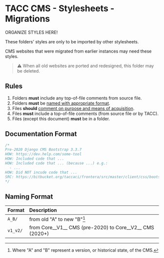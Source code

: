 # TACC CMS - Stylesheets - Migrations

ORGANIZE STYLES HERE!

These folders' styles are only to be imported by other stylesheets.

CMS websites that were migrated from earlier instances may need these styles.

> ⚠ When all old websites are ported and redesigned, this folder may be deleted.

## Rules

1. Folders __must__ include any top-of-file comments from source file.
1. Folders __must__ be [named with appropriate format](#Naming%20Format).
1. Files __should__ [comment on purpose and means of acquisition](#Documentation%20Format).
1. Files __must__ include a top-of-file comments (from source file or by TACC).
1. Files (except this document) __must__ be in a folder.

## Documentation Format

```css
/*
Pre-2020 Django CMS Bootstrap 3.3.7
HOW: https://dev.help.com/some-tool
HOW: Included code that ...
HOW: Included code that ... (because ...) e.g.:
  - ...
HOW: Did NOT incude code that ...
SRC: https://bitbucket.org/taccaci/frontera/src/master/client/css/bootstrap.min.css
*/
```

## Naming Format

| Format | Description |
| :- | :- |
| `A_B/` | from old "A" to new "B"[^1]
| `v1_v2/` | from Core__V1__ CMS (pre-2020) to Core__V2__ CMS (2020+)

[^1]: Where "A" and "B" represent a version, or historical state, of the CMS.
